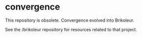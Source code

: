 # convergence
This repository is obsolete. Convergence evolved into Brikoleur.

See the /brikoleur repository for resources related to that project.
